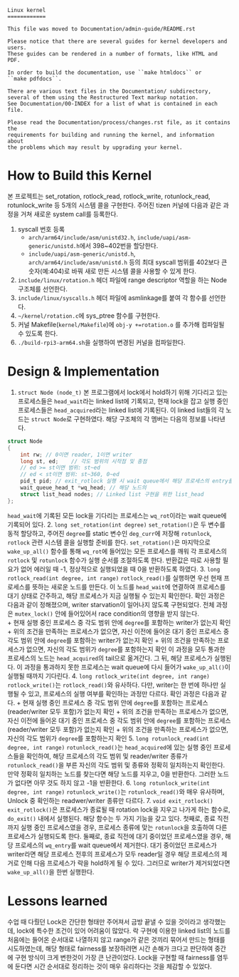 ```
Linux kernel
============

This file was moved to Documentation/admin-guide/README.rst

Please notice that there are several guides for kernel developers and users.
These guides can be rendered in a number of formats, like HTML and PDF.

In order to build the documentation, use ``make htmldocs`` or
``make pdfdocs``.

There are various text files in the Documentation/ subdirectory,
several of them using the Restructured Text markup notation.
See Documentation/00-INDEX for a list of what is contained in each file.

Please read the Documentation/process/changes.rst file, as it contains the
requirements for building and running the kernel, and information about
the problems which may result by upgrading your kernel.
```

# How to Build this Kernel
본 프로젝트는 set_rotation, rotlock_read, rotlock_write, rotunlock_read, rotunlock_write 등 5개의 시스템 콜을 구현한다. 주어진 tizen 커널에 다음과 같은 과정을 거쳐 새로운 system call를 등록한다. 
1. syscall 번호 등록
    - `arch/arm64/include/asm/unistd32.h`, `include/uapi/asm-generic/unistd.h`에서 398~402번을 할당한다. 
    - `include/uapi/asm-generic/unistd.h`, `arch/arm64/include/asm/unistd.h` 등의 최대 syscall 범위를 402보다 큰 숫자(예:404)로 바꿔 새로 만든 시스템 콜을 사용할 수 있게 한다.
2. `include/linux/rotation.h` 헤더 파일에 range descriptor 역할을 하는 Node 구조체를 선언한다.
3. `include/linux/syscalls.h` 헤더 파일에 asmlinkage를 붙여 각 함수를 선언한다.
4. `~/kernel/rotation.c`에 sys_ptree 함수를 구현한다.
5. 커널 Makefile(`kernel/Makefile`)에 `obj-y +=rotation.o` 를 추가해 컴파일될 수 있도록 한다.
6. `./build-rpi3-arm64.sh`을 실행하여 변경된 커널을 컴파일한다.
# Design & Implementation
1. `struct Node (node_t)`
본 프로그램에서 lock에서 hold하기 위해 기다리고 있는 프로세스들은 `head_wait`라는 linked list에 기록되고, 현재 lock을 잡고 실행 중인 프로세스들은 `head_acquired`라는 linked list에 기록된다. 이 linked list들의 각 노드는 `struct Node`로 구현하였다. 해당 구조체의 각 멤버는 다음의 정보를 나타낸다.
``` C
struct Node
{
    int rw; // 0이면 reader, 1이면 writer
    long st, ed;    // 각도 범위의 시작점 및 종점
    // ed >= st이면 범위: st~ed
    // ed < st이면 범위: st~360, 0~ed
    pid_t pid; // exit_rotlock 실행 시 wait queue에서 해당 프로세스의 entry를 찾기 위한 process id
    wait_queue_head_t *wq_head; // 해당 노드의 
    struct list_head nodes; // Linked list 구현을 위한 list_head
};
```
`head_wait`에 기록된 모든 lock을 기다리는 프로세스는 `wq_rot`이라는 wait queue에 기록되어 있다.
2. `long set_rotation(int degree)`
`set_rotation()`은 두 변수를 동적 할당하고, 주어진 `degree`를 static 변수인 `deg_curr`에 저장해 `rotunlock`, `rotlock` 관련 시스템 콜을 실행할 준비를 한다.  `set_rotation()`은 마지막으로 `wake_up_all()` 함수를 통해 `wq_rot`에 들어있는 모든 프로세스를 깨워 각 프로세스의 `rotlock` 및 `rotunlock` 함수가 실행 순서를 조절하도록 한다. 반환값은 따로 사용할 필요가 없어 에러일 때 -1, 정상적으로 실행되었을 때 0을 반환하도록 하였다.
3. `long rotlock_read(int degree, int range)`
`rotlock_read()`를 실행하면 우선 현재 프로세스를 뜻하는 새로운 노드를 만든다. 이 노드를 `head_wait`에 연결하여 프로세스를 대기 상태로 간주하고, 해당 프로세스가 지금 실행될 수 있는지 확인한다. 확인 과정은 다음과 같이 정해졌으며, writer starvation이 일어나지 않도록 구현되었다. 전체 과정은 `mutex_lock()` 안에 들어있어서 race condition의 영향을 받지 않는다.  
    + 현재 실행 중인 프로세스 중 각도 범위 안에 `degree`를 포함하는 writer가 없는지 확인
    + 위의 조건을 만족하는 프로세스가 없으면, 자신 이전에 들어온 대기 중인 프로세스 중 각도 범위 안에 `degree`를 포함하는 writer가 없는지 확인
    + 위의 조건을 만족하는 프로세스가 없으면, 자신의 각도 범위가 `degree`를 포함하는지 확인
이 과정을 모두 통과한 프로세스의 노드는 `head_acquired`의 tail으로 옮겨간다. 그 뒤, 해당 프로세스가 실행된다. 이 과정을 통과하지 못한 프로세스는 wait queue에 다시 들어가 `wake_up_all()`이 실행될 때까지 기다린다.
4. `long rotlock_write(int degree, int range)`
`rotlock_write()`는 `rotlock_read()`와 유사하다. 다만, writer는 한 번에 하나만 실행될 수 있고, 프로세스의 실행 여부를 확인하는 과정만 다르다. 확인 과정은 다음과 같다.
    + 현재 실행 중인 프로세스 중 각도 범위 안에 `degree`를 포함하는 프로세스(reader/writer 모두 포함)가 없는지 확인
    + 위의 조건을 만족하는 프로세스가 없으면, 자신 이전에 들어온 대기 중인 프로세스 중 각도 범위 안에 `degree`를 포함하는 프로세스(reader/writer 모두 포함)가 없는지 확인
    + 위의 조건을 만족하는 프로세스가 없으면, 자신의 각도 범위가 `degree`를 포함하는지 확인
5. `long rotunlock_read(int degree, int range)`
`rotunlock_read()`는 `head_acquired`에 있는 실행 중인 프로세스들을 확인하여, 해당 프로세스의 각도 범위 및 reader/writer 종류가 `rotunlock_read()`을 부른 자신의 각도 범위 및 종류와 정확히 일치하는지 확인한다. 만약 정확히 일치하는 노드를 찾는다면 해당 노드를 지우고, 0을 반환한다. 그러한 노드가 없다면 아무 것도 하지 않고 -1을 반환한다. 
6. `long rotunlock_write(int degree, int range)`
`rotunlock_write()`는 `rotunlock_read()`와 매우 유사하며, Unlock 중 확인하는 readwer/writer 종류만 다르다.
7. `void exit_rotlock()`
`exit_rotlock()`은 프로세스가 종료될 때 rotation lock을 지우고 나가게 하는 함수로, `do_exit()` 내에서 실행된다. 해당 함수는 두 가지 기능을 갖고 있다. 첫째로, 종료 직전까지 실행 중인 프로세스였을 경우, 프로세스 종류에 맞는 `rotunlock`을 호출하여 다른 프로세스가 실행되도록 한다. 둘째로, 종료 직전에 대기 중이었던 프로세스였을 경우, 해당 프로세스의 `wq_entry`를 wait queue에서 제거한다. 대기 중이었던 프로세스가 writer라면 해당 프로세스 전후의 프로세스가 모두 reader일 경우 해당 프로세스의 제거로 인해 다음 프로세스가 락을 hold하게 될 수 있다. 그러므로 writer가 제거되었다면 `wake_up_all()`을 한번 실행한다.

# Lessons learned
수업 때 다뤘던 Lock은 간단한 형태만 주어져서 금방 끝낼 수 있을 것이라고 생각했는데, lock에 특수한 조건이 있어 어려움이 많았다. 락 구현에 이용한 linked list의 노드를 처음에는 들어온 순서대로 나열하지 않고 range가 같은 것끼리 묶어서 만드는 형태를 시도하였는데, 해당 형태로 fairness를 보장하려면 시간 손해가 크다고 판단하여 중간에 구현 방식이 크게 변한것이 가장 큰 난관이었다. Lock을 구현할 때 fairness를 염두에 둔다면 시간 순서대로 정리하는 것이 매우 유리하다는 것을 체감할 수 있었다. 
